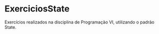 # ExerciciosState
Exercícios realizados na disciplina de Programação VI, utilizando o padrão State.
